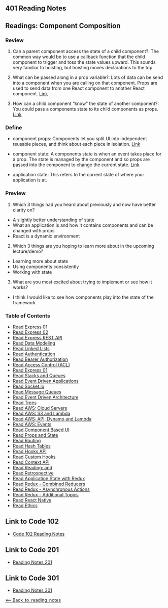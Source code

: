 ## 401 Reading Notes

## Readings: Component Composition

### Review

1. Can a parent component access the state of a child component?: The common way would be to use a callback function that the child component to trigger and toss the state values upward. This sounds very familiar to hoisting, but hoisting moves declarations to the top.

2. What can be passed along in a prop variable?: Lots of data can be send into a component when you are calling on that component. Props are used to send data from one React component to another React component. [Link](https://blog.logrocket.com/the-beginners-guide-to-mastering-react-props-3f6f01fd7099/)

3. How can a child component “know” the state of another component?: You could pass a components state to its child components as props. [Link](https://discuss.codecademy.com/t/can-a-component-access-the-state-of-another-component/394157)

### Define

- component props: Components let you split UI into independent reusable pieces, and think about each piece in isolation. [Link](https://reactjs.org/docs/components-and-props.html)

- component state: A components state is when an event takes place for a prop. The state is managed by the component and so props are passed into the component to change the current state. [Link](https://reactjs.org/docs/faq-state.html)

- application state: This refers to the current state of where your application is at.

### Preview

1. Which 3 things had you heard about previously and now have better clarity on?

- A slightly better understanding of state
- What an application is and how it contains components and can be changed with props
- React is a dynamic environment

2. Which 3 things are you hoping to learn more about in the upcoming lecture/demo?

- Learning more about state
- Using components consistently
- Working with state

3. What are you most excited about trying to implement or see how it works?

- I think I would like to see how components play into the state of the framework

### Table of Contents

- [Read Express 01](01_Reading.md)
- [Read Express 02](02_Reading.md)
- [Read Express REST API](03_Reading.md)
- [Read Data Modeling](04_Reading.md)
- [Read Linked Lists](05_Reading.md)
- [Read Authentication](06_Reading.md)
- [Read Bearer Authorization](07_Reading.md)
- [Read Access Control (ACL)](08_Reading.md)
- [Read Express 01](09_Reading.md)
- [Read Stacks and Queues](10_Reading.md)
- [Read Event Driven Applications](11_Reading.md)
- [Read Socket.io](12_Reading.md)
- [Read Message Queues](13_Reading.md)
- [Read Event Driven Architecture](14_Reading.md)
- [Read Trees](15_Reading.md)
- [Read AWS: Cloud Servers](16_Reading.md)
- [Read AWS: S3 and Lambda](17_Reading.md)
- [Read AWS: API, Dynamo and Lambda](18_Reading.md)
- [Read AWS: Events](19_Reading.md)
- [Read Component Based UI](26_Reading.md)
- [Read Props and State](27_Reading.md)
- [Read Routing](29_Reading.md)
- [Read Hash Tables](30_Reading.md)
- [Read Hooks API](31_Reading.md)
- [Read Custom Hooks](32_Reading.md)
- [Read Context API](33_Reading.md)
- [Read Reading: <Login /> and <Auth />](34_Reading.md)
- [Read Retrospective](35_Reading.md)
- [Read Application State with Redux](36_Reading.md)
- [Read Redux - Combined Reducers](37_Reading.md)
- [Read Redux - Asynchronous Actions](38_Reading.md)
- [Read Redux - Additional Topics](39_Reading.md)
- [Read React Native](41_Reading.md)
- [Read Ethics](42_Reading.md)

## Link to Code 102
- [Code 102 Reading Notes](https://jtaisey389.github.io/reading-notes/)

## Link to Code 201
- [Reading Notes 201](https://jtaisey389.github.io/reading-notes201.md/)

## Link to Code 301
- [Reading Notes 301](jtaisey389.github.io/reading-notes301.md/)

[<== Back_to_reading_notes](jtaisey389.github.io/401_readingnotes.md/)